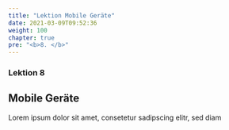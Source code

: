 ```yaml
---
title: "Lektion Mobile Geräte"
date: 2021-03-09T09:52:36
weight: 100 
chapter: true
pre: "<b>8. </b>"
---
```


### Lektion 8
## Mobile Geräte

Lorem ipsum dolor sit amet, consetetur sadipscing elitr, sed diam 

